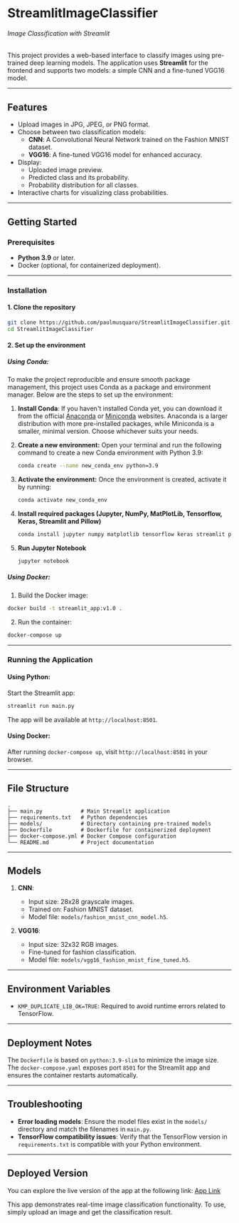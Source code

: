 # StreamlitImageClassifier


###### Image Classification with Streamlit

This project provides a web-based interface to classify images using pre-trained deep learning models. The application uses **Streamlit** for the frontend and supports two models: a simple CNN and a fine-tuned VGG16 model.

---

## Features

- Upload images in JPG, JPEG, or PNG format.
- Choose between two classification models:
  - **CNN**: A Convolutional Neural Network trained on the Fashion MNIST dataset.
  - **VGG16**: A fine-tuned VGG16 model for enhanced accuracy.
- Display:
  - Uploaded image preview.
  - Predicted class and its probability.
  - Probability distribution for all classes.
- Interactive charts for visualizing class probabilities.

---

## Getting Started

### Prerequisites

- **Python 3.9** or later.
- Docker (optional, for containerized deployment).

---

### Installation

#### 1. Clone the repository
```bash
git clone https://github.com/paulmusquaro/StreamlitImageClassifier.git
cd StreamlitImageClassifier
```

#### 2. Set up the environment

##### Using Conda:

To make the project reproducible and ensure smooth package management, this project uses Conda as a package and environment manager. Below are the steps to set up the environment:


1. **Install Conda**:
If you haven't installed Conda yet, you can download it from the official [Anaconda](https://www.anaconda.com/products/individual) or [Miniconda](https://docs.conda.io/en/latest/miniconda.html) websites. Anaconda is a larger distribution with more pre-installed packages, while Miniconda is a smaller, minimal version. Choose whichever suits your needs.

2. **Create a new environment:** Open your terminal and run the following command to create a new Conda environment with Python 3.9:

    ```bash
    conda create --name new_conda_env python=3.9
    ```

3. **Activate the environment:** Once the environment is created, activate it by running:

    ```bash
    conda activate new_conda_env
    ```

4. **Install required packages (Jupyter, NumPy, MatPlotLib, Tensorflow, Keras, Streamlit and Pillow)**

    ```bash
    conda install jupyter numpy matplotlib tensorflow keras streamlit pillow
    ```

5. **Run Jupyter Notebook**

    ```bash
    jupyter notebook
    ```



##### Using Docker:
1. Build the Docker image:
```bash
docker build -t streamlit_app:v1.0 .
```
2. Run the container:
```bash
docker-compose up
```

---

### Running the Application

#### Using Python:
Start the Streamlit app:
```bash
streamlit run main.py
```
The app will be available at `http://localhost:8501`.

#### Using Docker:
After running `docker-compose up`, visit `http://localhost:8501` in your browser.

---

## File Structure

```
.
├── main.py            # Main Streamlit application
├── requirements.txt   # Python dependencies
├── models/            # Directory containing pre-trained models
├── Dockerfile         # Dockerfile for containerized deployment
├── docker-compose.yml # Docker Compose configuration
└── README.md          # Project documentation
```

---

## Models

1. **CNN**:
   - Input size: 28x28 grayscale images.
   - Trained on: Fashion MNIST dataset.
   - Model file: `models/fashion_mnist_cnn_model.h5`.

2. **VGG16**:
   - Input size: 32x32 RGB images.
   - Fine-tuned for fashion classification.
   - Model file: `models/vgg16_fashion_mnist_fine_tuned.h5`.

---

## Environment Variables

- `KMP_DUPLICATE_LIB_OK=TRUE`: Required to avoid runtime errors related to TensorFlow.

---

## Deployment Notes

The `Dockerfile` is based on `python:3.9-slim` to minimize the image size. The `docker-compose.yaml` exposes port `8501` for the Streamlit app and ensures the container restarts automatically.


---

## Troubleshooting

- **Error loading models**: Ensure the model files exist in the `models/` directory and match the filenames in `main.py`.
- **TensorFlow compatibility issues**: Verify that the TensorFlow version in `requirements.txt` is compatible with your Python environment.

---

## Deployed Version

You can explore the live version of the app at the following link: [App Link](https://appimageclassifier-jx8zicdtj2rmeprkwhj4tf.streamlit.app/)

This app demonstrates real-time image classification functionality. To use, simply upload an image and get the classification result.
